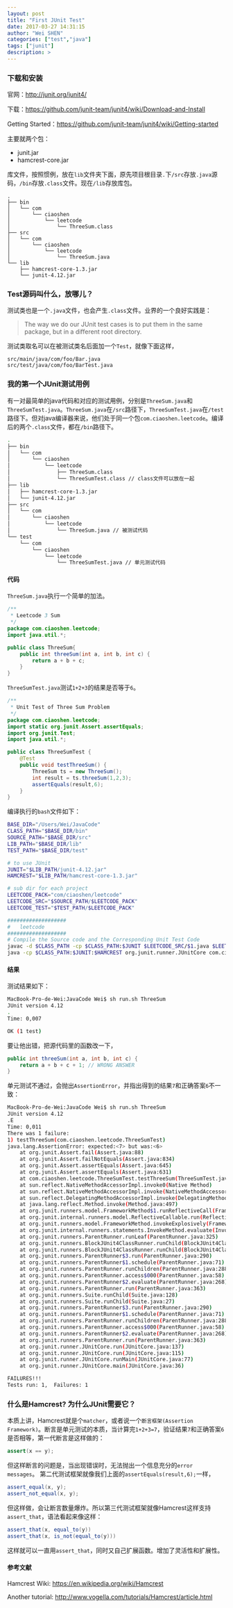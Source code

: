 ```yaml
---
layout: post
title: "First JUnit Test"
date: 2017-03-27 14:31:15
author: "Wei SHEN"
categories: ["test","java"]
tags: ["junit"]
description: >
---
```


### 下载和安装
官网：http://junit.org/junit4/

下载：https://github.com/junit-team/junit4/wiki/Download-and-Install

Getting Started：https://github.com/junit-team/junit4/wiki/Getting-started

主要就两个包：
* junit.jar
* hamcrest-core.jar

库文件，按照惯例，放在`lib`文件夹下面，原先项目根目录`.`下`/src`存放`.java`源码，`/bin`存放`.class`文件。现在`/lib`存放库包。
```
.
├── bin
│   └── com
│       └── ciaoshen
│           └── leetcode
│               └── ThreeSum.class
├── src
│   └── com
│       └── ciaoshen
│           └── leetcode
│               └── ThreeSum.java
└── lib
    ├── hamcrest-core-1.3.jar
    └── junit-4.12.jar
```


### Test源码叫什么，放哪儿？
测试类也是一个`.java`文件，也会产生`.class`文件。业界的一个良好实践是：
> The way we do our JUnit test cases is to put them in the same package, but in a different root directory.

测试类取名可以在被测试类名后面加一个`Test`，就像下面这样，
```
src/main/java/com/foo/Bar.java
src/test/java/com/foo/BarTest.java
```

### 我的第一个JUnit测试用例
有一对最简单的java代码和对应的测试用例，分别是`ThreeSum.java`和`ThreeSumTest.java`。`ThreeSum.java`在`/src`路径下，`ThreeSumTest.java`在`/test`路径下。但对java编译器来说，他们处于同一个包`com.ciaoshen.leetcode`。编译后的两个`.class`文件，都在`/bin`路径下。
```bash
.
├── bin
│   └── com
│       └── ciaoshen
│           └── leetcode
│               ├── ThreeSum.class
│               └── ThreeSumTest.class // class文件可以放在一起
├── lib
│   ├── hamcrest-core-1.3.jar
│   └── junit-4.12.jar
├── src
│   └── com
│       └── ciaoshen
│           └── leetcode
│               └── ThreeSum.java // 被测试代码
└── test
    └── com
        └── ciaoshen
            └── leetcode
                └── ThreeSumTest.java // 单元测试代码
```

#### 代码
`ThreeSum.java`执行一个简单的加法。
```java
/**
 * Leetcode 3 Sum
 */
package com.ciaoshen.leetcode;
import java.util.*;

public class ThreeSum{
    public int threeSum(int a, int b, int c) {
        return a + b + c;
    }
}
```
`ThreeSumTest.java`测试`1+2+3`的结果是否等于`6`。
```java
/**
 * Unit Test of Three Sum Problem
 */
package com.ciaoshen.leetcode;
import static org.junit.Assert.assertEquals;
import org.junit.Test;
import java.util.*;

public class ThreeSumTest {
    @Test
    public void testThreeSum() {
        ThreeSum ts = new ThreeSum();
        int result = ts.threeSum(1,2,3);
        assertEquals(result,6);
    }
}
```

编译执行的`bash`文件如下：
```bash
BASE_DIR="/Users/Wei/JavaCode"
CLASS_PATH="$BASE_DIR/bin"
SOURCE_PATH="$BASE_DIR/src"
LIB_PATH="$BASE_DIR/lib"
TEST_PATH="$BASE_DIR/test"

# to use JUnit
JUNIT="$LIB_PATH/junit-4.12.jar"
HAMCREST="$LIB_PATH/hamcrest-core-1.3.jar"

# sub dir for each project
LEETCODE_PACK="com/ciaoshen/leetcode"
LEETCODE_SRC="$SOURCE_PATH/$LEETCODE_PACK"
LEETCODE_TEST="$TEST_PATH/$LEETCODE_PACK"

###################
#   leetcode
###################
# Compile the Source code and the Corresponding Unit Test Code
javac -d $CLASS_PATH -cp $CLASS_PATH:$JUNIT $LEETCODE_SRC/$1.java $LEETCODE_TEST/$1Test.java
java -cp $CLASS_PATH:$JUNIT:$HAMCREST org.junit.runner.JUnitCore com.ciaoshen.leetcode.$1Test
```

#### 结果
测试结果如下：
```bash
MacBook-Pro-de-Wei:JavaCode Wei$ sh run.sh ThreeSum
JUnit version 4.12
.
Time: 0,007

OK (1 test)
```

要让他出错，把源代码里的函数改一下，
```java
public int threeSum(int a, int b, int c) {
    return a + b + c + 1; // WRONG ANSWER
}
```

单元测试不通过，会抛出`AssertionError`，并指出得到的结果`7`和正确答案`6`不一致：
```bash
MacBook-Pro-de-Wei:JavaCode Wei$ sh run.sh ThreeSum
JUnit version 4.12
.E
Time: 0,011
There was 1 failure:
1) testThreeSum(com.ciaoshen.leetcode.ThreeSumTest)
java.lang.AssertionError: expected:<7> but was:<6>
	at org.junit.Assert.fail(Assert.java:88)
	at org.junit.Assert.failNotEquals(Assert.java:834)
	at org.junit.Assert.assertEquals(Assert.java:645)
	at org.junit.Assert.assertEquals(Assert.java:631)
	at com.ciaoshen.leetcode.ThreeSumTest.testThreeSum(ThreeSumTest.java:14)
	at sun.reflect.NativeMethodAccessorImpl.invoke0(Native Method)
	at sun.reflect.NativeMethodAccessorImpl.invoke(NativeMethodAccessorImpl.java:62)
	at sun.reflect.DelegatingMethodAccessorImpl.invoke(DelegatingMethodAccessorImpl.java:43)
	at java.lang.reflect.Method.invoke(Method.java:497)
	at org.junit.runners.model.FrameworkMethod$1.runReflectiveCall(FrameworkMethod.java:50)
	at org.junit.internal.runners.model.ReflectiveCallable.run(ReflectiveCallable.java:12)
	at org.junit.runners.model.FrameworkMethod.invokeExplosively(FrameworkMethod.java:47)
	at org.junit.internal.runners.statements.InvokeMethod.evaluate(InvokeMethod.java:17)
	at org.junit.runners.ParentRunner.runLeaf(ParentRunner.java:325)
	at org.junit.runners.BlockJUnit4ClassRunner.runChild(BlockJUnit4ClassRunner.java:78)
	at org.junit.runners.BlockJUnit4ClassRunner.runChild(BlockJUnit4ClassRunner.java:57)
	at org.junit.runners.ParentRunner$3.run(ParentRunner.java:290)
	at org.junit.runners.ParentRunner$1.schedule(ParentRunner.java:71)
	at org.junit.runners.ParentRunner.runChildren(ParentRunner.java:288)
	at org.junit.runners.ParentRunner.access$000(ParentRunner.java:58)
	at org.junit.runners.ParentRunner$2.evaluate(ParentRunner.java:268)
	at org.junit.runners.ParentRunner.run(ParentRunner.java:363)
	at org.junit.runners.Suite.runChild(Suite.java:128)
	at org.junit.runners.Suite.runChild(Suite.java:27)
	at org.junit.runners.ParentRunner$3.run(ParentRunner.java:290)
	at org.junit.runners.ParentRunner$1.schedule(ParentRunner.java:71)
	at org.junit.runners.ParentRunner.runChildren(ParentRunner.java:288)
	at org.junit.runners.ParentRunner.access$000(ParentRunner.java:58)
	at org.junit.runners.ParentRunner$2.evaluate(ParentRunner.java:268)
	at org.junit.runners.ParentRunner.run(ParentRunner.java:363)
	at org.junit.runner.JUnitCore.run(JUnitCore.java:137)
	at org.junit.runner.JUnitCore.run(JUnitCore.java:115)
	at org.junit.runner.JUnitCore.runMain(JUnitCore.java:77)
	at org.junit.runner.JUnitCore.main(JUnitCore.java:36)

FAILURES!!!
Tests run: 1,  Failures: 1

```

### 什么是Hamcrest? 为什么JUnit需要它？
本质上讲，Hamcrest就是个`matcher`，或者说一个`断言框架(Assertion Framework)`。断言是单元测试的本质，当计算完`1+2+3=7`，验证结果`7`和正确答案`6`是否相等，第一代断言是这样做的：
```java
assert(x == y);
```
但这样断言的问题是，当出现错误时，无法抛出一个信息充分的`error messages`。
第二代测试框架就像我们上面的`assertEquals(result,6);`一样，
```java
assert_equal(x, y);
assert_not_equal(x, y);
```
但这样做，会让断言数量爆炸。所以第三代测试框架就像Hamcrest这样支持`assert_that`，语法看起来像这样：
```java
assert_that(x, equal_to(y))
assert_that(x, is_not(equal_to(y)))
```
这样就可以一直用`assert_that`，同时又自己扩展函数。增加了灵活性和扩展性。

#### 参考文献
Hamcrest Wiki: <https://en.wikipedia.org/wiki/Hamcrest>

Another tutorial: <http://www.vogella.com/tutorials/Hamcrest/article.html>
